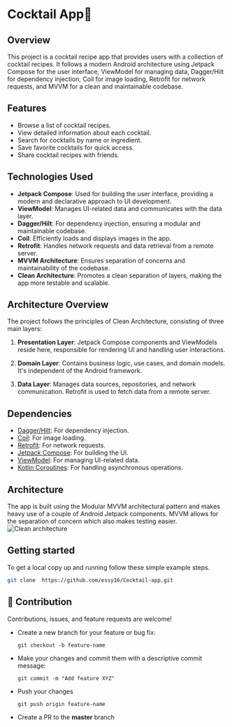  # Cocktail App🍹

## Overview
This project is a cocktail recipe app that provides users with a collection of cocktail recipes. It follows a modern Android architecture using Jetpack Compose for the user interface, ViewModel for managing data, Dagger/Hilt for dependency injection, Coil for image loading, Retrofit for network requests, and MVVM for a clean and maintainable codebase.

## Features
- Browse a list of cocktail recipes.
- View detailed information about each cocktail.
- Search for cocktails by name or ingredient.
- Save favorite cocktails for quick access.
- Share cocktail recipes with friends.

## Technologies Used
- **Jetpack Compose**: Used for building the user interface, providing a modern and declarative approach to UI development.
- **ViewModel**: Manages UI-related data and communicates with the data layer.
- **Dagger/Hilt**: For dependency injection, ensuring a modular and maintainable codebase.
- **Coil**: Efficiently loads and displays images in the app.
- **Retrofit**: Handles network requests and data retrieval from a remote server.
- **MVVM Architecture**: Ensures separation of concerns and maintainability of the codebase.
- **Clean Architecture**: Promotes a clean separation of layers, making the app more testable and scalable.

## Architecture Overview
The project follows the principles of Clean Architecture, consisting of three main layers:

1. **Presentation Layer**: Jetpack Compose components and ViewModels reside here, responsible for rendering UI and handling user interactions.

2. **Domain Layer**: Contains business logic, use cases, and domain models. It's independent of the Android framework.

3. **Data Layer**: Manages data sources, repositories, and network communication. Retrofit is used to fetch data from a remote server.

## Dependencies
- [Dagger/Hilt](https://dagger.dev/hilt/): For dependency injection.
- [Coil](https://coil-kt.github.io/coil/): For image loading.
- [Retrofit](https://square.github.io/retrofit/): For network requests.
- [Jetpack Compose](https://developer.android.com/jetpack/compose): For building the UI.
- [ViewModel](https://developer.android.com/topic/libraries/architecture/viewmodel): For managing UI-related data.
- [Kotlin Coroutines](https://developer.android.com/kotlin/coroutines): For handling asynchronous operations.

## Architecture
The app is built using the Modular MVVM architectural pattern and makes heavy use of a couple of Android Jetpack components. MVVM allows for the separation of concern which also makes testing easier.
![Clean architecture](https://blog.cleancoder.com/uncle-bob/images/2012-08-13-the-clean-architecture/CleanArchitecture.jpg)


## Getting started
To get a local copy up and running follow these simple example steps.
   ```bash
   git clone  https://github.com/essy16/Cocktail-app.git

 ```
   
 
## 🤝 Contribution
Contributions, issues, and feature requests are welcome!
- Create a new branch for your feature or bug fix:
  
  `git checkout -b feature-name`

- Make your changes and commit them with a descriptive commit message:
  
  `git commit -m "Add feature XYZ"`
- Push your changes
  
  `git push origin feature-name`

- Create a PR to the **master** branch





